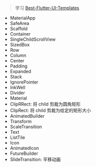 > 学习 [Best-Flutter-UI-Templates](https://github.com/mitesh77/Best-Flutter-UI-Templates)

- MaterialApp
- SafeArea
- Scaffold
- Container
- SingleChildScrollView
- SizedBox
- Row
- Column
- Center
- Padding
- Expanded
- Stack
- IgnorePointer
- InkWell
- Divider
- Material
- ClipRRect: 将 child 剪裁为圆角矩形
- ClipRect: 将 child 剪裁为给定的矩形大小
- AnimatedBuilder
- Transform
- ScaleTransition
- Text
- ListTile
- Icon
- AnimatedIcon
- FutureBuilder
- SlideTransition: 平移动画